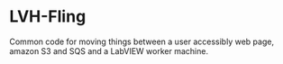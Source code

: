 LVH-Fling
=========

Common code for moving things between a user accessibly web page, amazon S3 and SQS and a LabVIEW worker machine.
